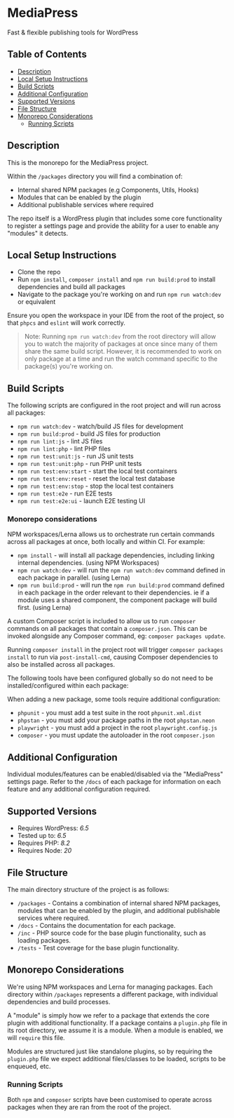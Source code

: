 # MediaPress

Fast & flexible publishing tools for WordPress

## Table of Contents

- [Description](#description)
- [Local Setup Instructions](#local-setup-instructions)
- [Build Scripts](#build-scripts)
- [Additional Configuration](#additional-configuration)
- [Supported Versions](#supported-versions)
- [File Structure](#file-structure)
- [Monorepo Considerations](#monorepo-considerations)
  - [Running Scripts](#running-scripts)

## Description

This is the monorepo for the MediaPress project.

Within the `/packages` directory you will find a combination of:

- Internal shared NPM packages (e.g Components, Utils, Hooks)
- Modules that can be enabled by the plugin
- Additional publishable services where required

The repo itself is a WordPress plugin that includes some core functionality to register a settings page and provide the ability for a user to enable any "modules" it detects.

## Local Setup Instructions

- Clone the repo
- Run `npm install`, `composer install` and `npm run build:prod` to install dependencies and build all packages
- Navigate to the package you're working on and run `npm run watch:dev` or equivalent

Ensure you open the workspace in your IDE from the root of the project, so that `phpcs` and `eslint` will work correctly.

> Note: Running `npm run watch:dev` from the root directory will allow you to watch the majority of packages at once since many of them share the same build script. However, it is recommended to work on only package at a time and run the watch command specific to the package(s) you're working on.

## Build Scripts

The following scripts are configured in the root project and will run across all packages:

- `npm run watch:dev` - watch/build JS files for development
- `npm run build:prod` - build JS files for production
- `npm run lint:js` - lint JS files
- `npm run lint:php` - lint PHP files
- `npm run test:unit:js` - run JS unit tests
- `npm run test:unit:php` - run PHP unit tests
- `npm run test:env:start` - start the local test containers
- `npm run test:env:reset` - reset the local test database
- `npm run test:env:stop` - stop the local test containers
- `npm run test:e2e` - run E2E tests
- `npm run test:e2e:ui` - launch E2E testing UI

### Monorepo considerations

NPM workspaces/Lerna allows us to orchestrate run certain commands across all packages at once, both locally and within CI. For example:

- `npm install` - will install all package dependencies, including linking internal dependencies. (using NPM Workspaces)
- `npm run watch:dev` - will run the `npm run watch:dev` command defined in each package in parallel. (using Lerna)
- `npm run build:prod` - will run the `npm run build:prod` command defined in each package in the order relevant to their dependencies. ie if a module uses a shared component, the component package will build first. (using Lerna)

A custom Composer script is included to allow us to run `composer` commands on all packages that contain a `composer.json`. This can be invoked alongside any Composer command, eg: `composer packages update`.

Running `composer install` in the project root will trigger `composer packages install` to run via `post-install-cmd`, causing Composer dependencies to also be installed across all packages.

The following tools have been configured globally so do not need to be installed/configured within each package:

When adding a new package, some tools require additional configuration:

- `phpunit` - you must add a test suite in the root `phpunit.xml.dist`
- `phpstan` - you must add your package paths in the root `phpstan.neon`
- `playwright` - you must add a project in the root `playwright.config.js`
- `composer` - you must update the autoloader in the root `composer.json`

## Additional Configuration

Individual modules/features can be enabled/disabled via the "MediaPress" settings page. Refer to the `/docs` of each package for information on each feature and any additional configuration required.

## Supported Versions

- Requires WordPress: _6.5_
- Tested up to: _6.5_
- Requires PHP: _8.2_
- Requires Node: _20_

## File Structure

The main directory structure of the project is as follows:

- `/packages` - Contains a combination of internal shared NPM packages, modules that can be enabled by the plugin, and additional publishable services where required.
- `/docs` - Contains the documentation for each package.
- `/inc` - PHP source code for the base plugin functionality, such as loading packages.
- `/tests` - Test coverage for the base plugin functionality.

## Monorepo Considerations

We're using NPM workspaces and Lerna for managing packages. Each directory within `/packages` represents a different package, with individual dependencies and build processes.

A "module" is simply how we refer to a package that extends the core plugin with additional functionality. If a package contains a `plugin.php` file in its root directory, we assume it is a module. When a module is enabled, we will `require` this file.

Modules are structured just like standalone plugins, so by requiring the `plugin.php` file we expect additional files/classes to be loaded, scripts to be enqueued, etc.

### Running Scripts

Both `npm` and `composer` scripts have been customised to operate across packages when they are ran from the root of the project.
